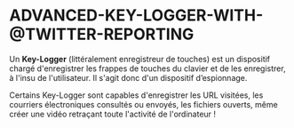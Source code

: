 # ADVANCED-KEY-LOGGER-WITH-@TWITTER-REPORTING
Un **Key-Logger** (littéralement enregistreur de touches) est un dispositif chargé d'enregistrer les frappes de touches du clavier et de les enregistrer, à l'insu de l'utilisateur. Il s'agit donc d'un dispositif d’espionnage. 

Certains Key-Logger sont capables d'enregistrer les URL visitées, les courriers électroniques consultés ou envoyés, les fichiers ouverts, même créer une vidéo retraçant toute l'activité de l'ordinateur ! 

